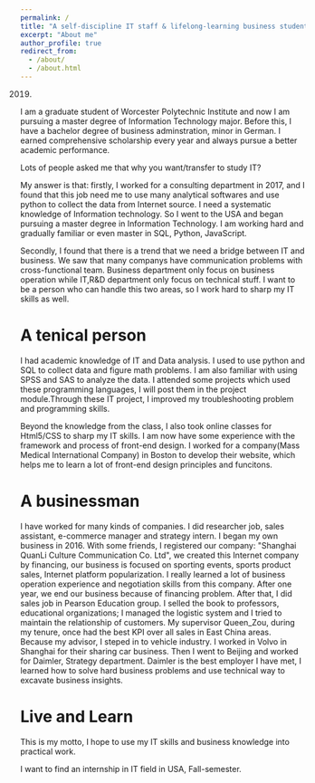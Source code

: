```yaml
---
permalink: /
title: "A self-discipline IT staff & lifelong-learning business student"
excerpt: "About me"
author_profile: true
redirect_from: 
  - /about/
  - /about.html
---
```

2019.
I am a graduate student of Worcester Polytechnic Institute and now I am pursuing a master degree of Information Technology major. Before this, I have a bachelor degree of business adminstration, minor in German. I earned comprehensive scholarship every year and always pursue a better academic performance.

Lots of people asked me that why you want/transfer to study IT?

My answer is that:
firstly, I worked for a consulting department in 2017, and I found that this job need me to use many analytical softwares and use python to collect the data from Internet source. I need a systematic knowledge of Information technology. So I went to the USA and began pursuing a master degree in Information Technology. I am working hard and gradually familiar or even master in SQL, Python, JavaScript.

Secondly, I found that there is a trend that we need a bridge between IT and business. We saw that many companys have communication problems with cross-functional team. Business department only focus on business operation while IT,R&D department only focus on technical stuff. I want to be a person who can handle this two areas, so I work hard to sharp my IT skills as well.




A tenical person
======
I had academic knowledge of IT and Data analysis. I used to use python and SQL to collect data and figure math problems.  I am also familiar with using SPSS and SAS to analyze the data. I attended some projects which used these programming languages, I will post them in the project module.Through these IT project, I improved my troubleshooting problem and programming skills. 

Beyond the knowledge from the class, I also took online classes for Html5/CSS to sharp my IT skills. I am now have some experience with the framework and process of front-end design. I worked for a company(Mass Medical International Company) in Boston to develop their website, which helps me to learn a lot of front-end design principles and funcitons.


A businessman
======
I have worked for many kinds of companies. I did researcher job, sales assistant, e-commerce manager and strategy intern. I began my own business in 2016. With some friends, I registered our company: "Shanghai QuanLi Culture Communication Co. Ltd", we created this Internet company by financing, our business is focused on sporting events, sports product sales, Internet platform popularization. I really learned a lot of business operation experience and negotiation skills from this company. After one year, we end our business because of financing problem.
After that, I did sales job in Pearson Education group. I selled the book to professors, educational organizations; I managed the logistic system and I tried to maintain the relationship of customers. My supervisor Queen_Zou, during my tenure, once had the best KPI over all sales in East China areas.
Because my advisor, I steped in to vehicle industry. I worked in Volvo in Shanghai for their sharing car business. Then I went to Beijing and worked for Daimler, Strategy department. Daimler is the best employer I have met, I learned how to solve hard business problems and use technical way to excavate business insights.

Live and Learn
======
This is my motto, I hope to use my IT skills and business knowledge into practical work.

I want to find an internship in IT field in USA, Fall-semester.
